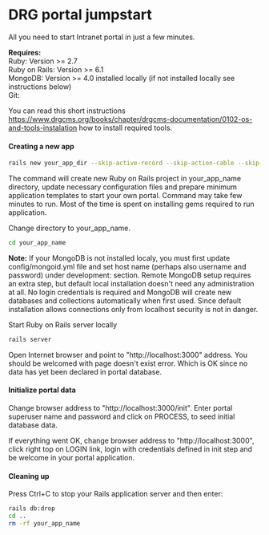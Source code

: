 # DRG portal jumpstart

All you need to start Intranet portal in just a few minutes.

**Requires:**<br>
Ruby: Version >= 2.7 <br>
Ruby on Rails:  Version >= 6.1<br>
MongoDB: Version >= 4.0 installed locally (if not installed locally see instructions below)<br>
Git: <br>

You can read this short instructions https://www.drgcms.org/books/chapter/drgcms-documentation/0102-os-and-tools-instalation 
how to install required tools.


#### Creating a new app

```bash
rails new your_app_dir --skip-active-record --skip-action-cable --skip-turbolinks --skip-webpack-install -m https://raw.github.com/drgcms/drg-portal-jumpstart/master/template.rb
```

The command will create new Ruby on Rails project in your_app_name directory, update 
necessary configuration files and prepare minimum application templates to start 
your own portal. Command may take few minutes to run. Most of the time is spent on 
installing gems required to run application.

Change directory to your_app_name.

```bash
cd your_app_name
```

**Note:** If your MongoDB is not installed localy, you must first update config/mongoid.yml 
file and set host name (perhaps also username and password) under development: section. 
Remote MongoDB setup requires an extra step, but default 
local installation doesn't need any administration at all. No login credentials is required
and MongoDB will create new databases and collections automatically when first used.
Since default installation allows connections only from localhost security is not in danger.

Start Ruby on Rails server locally 

```bash
rails server
```

Open Internet browser and point to "http://localhost:3000" address. You should be 
welcomed with page doesn't exist error. Which is OK since no data has yet 
been declared in portal database.

#### Initialize portal data

Change browser address to "http://localhost:3000/init". 
Enter portal superuser name and password and click on PROCESS, to seed initial
database data.

If everything went OK, change browser address to "http://localhost:3000",
click right top on LOGIN link, login with credentials defined in init step and 
be welcome in your portal application. 

#### Cleaning up

Press Ctrl+C to stop your Rails application server and then enter:

```bash
rails db:drop
cd ..
rm -rf your_app_name
```
